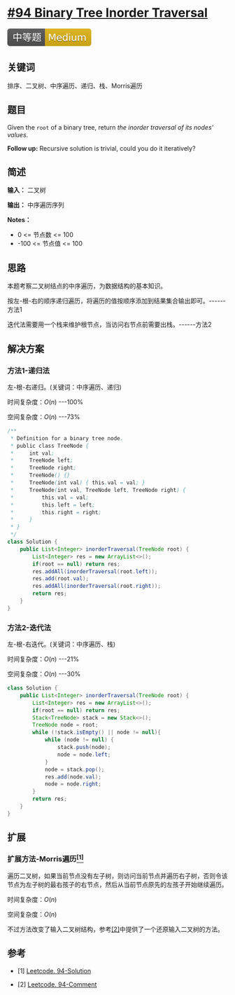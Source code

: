# [#94 Binary Tree Inorder Traversal](https://leetcode.com/problems/binary-tree-inorder-traversal)

![Medium](/figures/Medium.svg)

## 关键词

排序、二叉树、中序遍历、递归、栈、Morris遍历

## 题目

Given the `root` of a binary tree, return _the inorder traversal of its nodes' values_.

**Follow up:** Recursive solution is trivial, could you do it iteratively?

## 简述

**输入：** 二叉树

**输出：** 中序遍历序列

**Notes：**

+ 0 <= 节点数 <= 100
+ -100 <= 节点值 <= 100

## 思路

本题考察二叉树结点的中序遍历，为数据结构的基本知识。

按左-根-右的顺序递归遍历，将遍历的值按顺序添加到结果集合输出即可。------方法1

迭代法需要用一个栈来维护根节点，当访问右节点前需要出栈。------方法2

## 解决方案

### 方法1-递归法

左-根-右递归。(关键词：中序遍历、递归)

时间复杂度：$O(n)$ ---100%

空间复杂度：$O(n)$ ---73%

``` java
/**
 * Definition for a binary tree node.
 * public class TreeNode {
 *     int val;
 *     TreeNode left;
 *     TreeNode right;
 *     TreeNode() {}
 *     TreeNode(int val) { this.val = val; }
 *     TreeNode(int val, TreeNode left, TreeNode right) {
 *         this.val = val;
 *         this.left = left;
 *         this.right = right;
 *     }
 * }
 */
class Solution {
    public List<Integer> inorderTraversal(TreeNode root) {
        List<Integer> res = new ArrayList<>();
        if(root == null) return res;
        res.addAll(inorderTraversal(root.left));
        res.add(root.val);
        res.addAll(inorderTraversal(root.right));
        return res;
    }
}
```

### 方法2-迭代法

左-根-右迭代。(关键词：中序遍历、栈)

时间复杂度：$O(n)$ ---21%

空间复杂度：$O(n)$ ---30%

``` java
class Solution {
    public List<Integer> inorderTraversal(TreeNode root) {
        List<Integer> res = new ArrayList<>();
        if(root == null) return res;
        Stack<TreeNode> stack = new Stack<>();
        TreeNode node = root;
        while (!stack.isEmpty() || node != null){
            while (node != null) {
                stack.push(node);
                node = node.left;
            }
            node = stack.pop();
            res.add(node.val);
            node = node.right;
        }
        return res;
    }
}
```

## 扩展

### 扩展方法-Morris遍历[$^{[1]}$](#refer-anchor-1)

遍历二叉树，如果当前节点没有左子树，则访问当前节点并遍历右子树，否则令该节点为左子树的最右孩子的右节点，然后从当前节点原先的左孩子开始继续遍历。

时间复杂度：$O(n)$

空间复杂度：$O(n)$

不过方法改变了输入二叉树结构，参考[${[2]}$](#refer-anchor-2)中提供了一个还原输入二叉树的方法。

## 参考

<div id="refer-anchor-1"></div>

+ [1] [Leetcode. 94-Solution](https://leetcode.com/problems/binary-tree-inorder-traversal/solution/)

<div id="refer-anchor-1"></div>

+ [2] [Leetcode. 94-Comment](https://leetcode.com/problems/binary-tree-inorder-traversal/solution/154815)